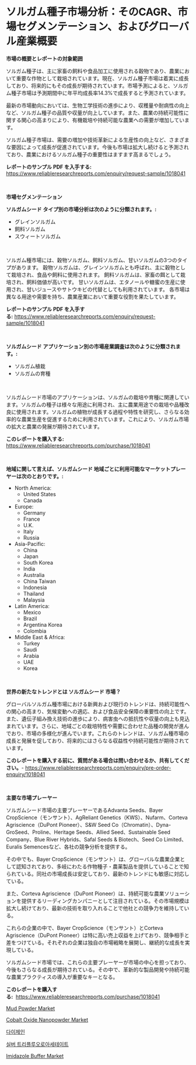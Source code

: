 <p><h1>ソルガム種子市場分析：そのCAGR、市場セグメンテーション、およびグローバル産業概要</h1></p><p><strong>市場の概要とレポートの対象範囲</strong></p>
<p><p>ソルガム種子は、主に家畜の飼料や食品加工に使用される穀物であり、農業において重要な作物として栽培されています。現在、ソルガム種子市場は着実に成長しており、将来的にもその成長が期待されています。市場予測によると、ソルガム種子市場は予測期間中に年平均成長率14.3%で成長すると予測されています。</p><p>最新の市場動向においては、生物工学技術の進歩により、収穫量や耐病性の向上など、ソルガム種子の品質や収量が向上しています。また、農業の持続可能性に関する関心の高まりにより、有機栽培や持続可能な農業への需要が増加しています。</p><p>ソルガム種子市場は、需要の増加や技術革新による生産性の向上など、さまざまな要因によって成長が促進されています。今後も市場は拡大し続けると予測されており、農業におけるソルガム種子の重要性はますます高まるでしょう。</p></p>
<p><strong>レポートのサンプル PDF を入手する:</strong> <a href="https://www.reliableresearchreports.com/enquiry/request-sample/1018041">https://www.reliableresearchreports.com/enquiry/request-sample/1018041</a></p>
<p>&nbsp;</p>
<p><strong>市場セグメンテーション</strong></p>
<p><strong>ソルガムシード タイプ別の市場分析は次のように分類されます。:</strong></p>
<p><ul><li>グレインソルガム</li><li>飼料ソルガム</li><li>スウィートソルガム</li></ul></p>
<p>&nbsp;</p>
<p><p>ソルガム種市場には、穀物ソルガム、飼料ソルガム、甘いソルガムの3つのタイプがあります。 穀物ソルガムは、グレインソルガムとも呼ばれ、主に穀物として栽培され、食品や飼料に使用されます。 飼料ソルガムは、家畜の餌として栽培され、飼料価値が高いです。 甘いソルガムは、エタノールや糖蜜の生産に使用され、甘いジュースやサトウキビの代替としても利用されています。 各市場は異なる用途や需要を持ち、農業産業において重要な役割を果たしています。</p></p>
<p><strong>レポートのサンプル PDF を入手する:</strong>&nbsp;<a href="https://www.reliableresearchreports.com/enquiry/request-sample/1018041">https://www.reliableresearchreports.com/enquiry/request-sample/1018041</a></p>
<p>&nbsp;</p>
<p><strong> ソルガムシード アプリケーション別の市場産業調査は次のように分類されます。:</strong></p>
<p><ul><li>ソルガム植栽</li><li>ソルガムの育種</li></ul></p>
<p>&nbsp;</p>
<p><p>ソルガムシード市場のアプリケーションは、ソルガムの栽培や育種に関連しています。ソルガムの種子は様々な用途に利用され、主に農業用途での栽培や品種改良に使用されます。ソルガムの植物が成長する過程や特性を研究し、さらなる効率的な農業生産を促進するために利用されています。これにより、ソルガム市場の拡大と農業の発展が期待されています。</p></p>
<p><strong>このレポートを購入する:</strong>&nbsp; <a href="https://www.reliableresearchreports.com/purchase/1018041">https://www.reliableresearchreports.com/purchase/1018041</a></p>
<p>&nbsp;</p>
<p><strong>地域に関して言えば、ソルガムシード 地域ごとに利用可能なマーケットプレーヤーは次のとおりです。:</strong></p>
<p><ul>
    <li>
        North America:
        <ul>
            <li>United States</li>
            <li>Canada</li>
        </ul>
    </li>
    <li>
        Europe:
        <ul>
            <li>Germany</li>
            <li>France</li>
            <li>U.K.</li>
            <li>Italy</li>
            <li>Russia</li>
        </ul>
    </li>
    <li>
        Asia-Pacific:
        <ul>
            <li>China</li>
            <li>Japan</li>
            <li>South Korea</li>
            <li>India</li>
            <li>Australia</li>
            <li>China Taiwan</li>
            <li>Indonesia</li>
            <li>Thailand</li>
            <li>Malaysia</li>
        </ul>
    </li>
    <li>
        Latin America:
        <ul>
            <li>Mexico</li>
            <li>Brazil</li>
            <li>Argentina Korea</li>
            <li>Colombia</li>
        </ul>
    </li>
    <li>
        Middle East & Africa:
        <ul>
            <li>Turkey</li>
            <li>Saudi</li>
            <li>Arabia</li>
            <li>UAE</li>
            <li>Korea</li>
        </ul>
    </li>
    </ul></p>
<p>&nbsp;</p>
<p><strong>世界の新たなトレンドとは ソルガムシード 市場？</strong></p>
<p><p>グローバルソルガム種市場における新興および現行のトレンドは、持続可能性への関心の高まり、気候変動への適応、および食品安全保障の重要性の向上です。また、遺伝子組み換え技術の進歩により、病害虫への抵抗性や収量の向上も見込まれています。さらに、地域ごとの栽培特性や需要に合わせた品種の開発が進んでおり、市場の多様化が進んでいます。これらのトレンドは、ソルガム種市場の成長と発展を促しており、将来的にはさらなる収益性や持続可能性が期待されています。</p></p>
<p><strong>このレポートを購入する前に、質問がある場合は問い合わせるか、共有してください。</strong>- <a href="https://www.reliableresearchreports.com/enquiry/pre-order-enquiry/1018041">https://www.reliableresearchreports.com/enquiry/pre-order-enquiry/1018041</a></p>
<p>&nbsp;</p>
<p><strong>主要な市場プレーヤー</strong></p>
<p><p>ソルガムシード市場の主要プレーヤーであるAdvanta Seeds、Bayer CropScience（モンサント）、AgReliant Genetics（KWS）、Nufarm、Corteva Agriscience（DuPont Pioneer）、S&W Seed Co（Chromatin）、Dyna-GroSeed、Proline、Heritage Seeds、Allied Seed、Sustainable Seed Company、Blue River Hybrids、Safal Seeds & Biotech、Seed Co Limited、Euralis Semencesなど、各社の競争分析を提供する。</p><p>その中でも、Bayer CropScience（モンサント）は、グローバルな農業企業として認知されており、多岐にわたる作物種子・農薬製品を提供していることで知られている。同社の市場成長は安定しており、最新のトレンドにも敏感に対応している。</p><p>また、Corteva Agriscience（DuPont Pioneer）は、持続可能な農業ソリューションを提供するリーディングカンパニーとして注目されている。その市場規模は拡大し続けており、最新の技術を取り入れることで他社との競争力を維持している。</p><p>これらの企業の中で、Bayer CropScience（モンサント）とCorteva Agriscience（DuPont Pioneer）は特に高い売上収益を上げており、競争相手と差をつけている。それぞれの企業は独自の市場戦略を展開し、継続的な成長を実現している。</p><p>ソルガムシード市場では、これらの主要プレーヤーが市場の中心を担っており、今後もさらなる成長が期待されている。その中で、革新的な製品開発や持続可能な農業プラクティスの導入が重要なキーとなる。</p></p>
<p><strong>このレポートを購入する:</strong>&nbsp;&nbsp;<a href="https://www.reliableresearchreports.com/purchase/1018041">https://www.reliableresearchreports.com/purchase/1018041</a></p>
<p><p><a href="https://issuu.com/reportprime-2/docs/mud-powder-market-size-2030.pptx">Mud Powder Market</a></p><p><a href="https://github.com/provorikovar/Market-Research-Report-List-3/blob/main/cobalt-oxide-nanopowder-market.md">Cobalt Oxide Nanopowder Market</a></p><p><a href="https://github.com/oajzkywllm460/Market-Research-Report-List-1/blob/main/8379506189844.md">다이제인</a></p><p><a href="https://medium.com/@gabrielblanda5656/%EC%9D%80-trifluoroacetate-%EC%8B%9C%EC%9E%A5-%EC%9C%A0%ED%98%95-%EC%9D%91%EC%9A%A9-%EB%B0%8F-%EC%A7%80%EB%A6%AC%EC%A0%81%EC%9C%BC%EB%A1%9C-%EC%A2%85%ED%95%A9-%ED%8F%89%EA%B0%80-635bc8ddc1ab">실버 트리플루오로아세테이트</a></p><p><a href="https://view.publitas.com/reportprime-1/imidazole-buffer-market-analysis-and-market-size-global-industry-overview-market-segmentation-and-forecast-2023-to-2030/">Imidazole Buffer Market</a></p></p>
